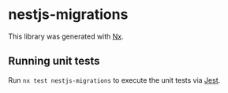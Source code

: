 # nestjs-migrations

This library was generated with [Nx](https://nx.dev).

## Running unit tests

Run `nx test nestjs-migrations` to execute the unit tests via [Jest](https://jestjs.io).
